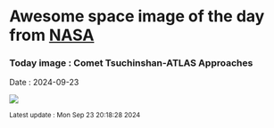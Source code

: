
# Awesome space image of the day from [NASA](https://api.nasa.gov/)

### Today image : Comet Tsuchinshan-ATLAS Approaches
Date : 2024-09-23

![](https://apod.nasa.gov/apod/image/2409/Comet23A3_Valente_960.jpg)

<small>Latest update : Mon Sep 23 20:18:28 2024</small>
        